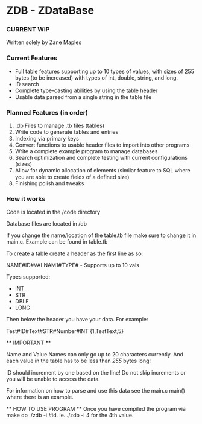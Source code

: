 # ZDB - ZDataBase
### **CURRENT WIP**
Written solely by Zane Maples

### Current Features
- Full table features supporting up to 10 types of values, with sizes of 255 bytes (to be increased) with types of int, double, string, and long.
- ID search
- Complete type-casting abilities by using the table header
- Usable data parsed from a single string in the table file

### Planned Features (in order)
1. .db Files to manage .tb files (tables)
2. Write code to generate tables and entries
3. Indexing via primary keys
4. Convert functions to usable header files to import into other programs
5. Write a complete example program to manage databases
6. Search optimization and complete testing with current configurations (sizes)
7. Allow for dynamic allocation of elements (similar feature to SQL where you are able to create fields of a defined size)
8. Finishing polish and tweaks

### How it works
Code is located in the /code directory

Database files are located in /db

If you change the name/location of the table.tb file make sure to change it in main.c.
Example can be found in table.tb

To create a table create a header as the first line as so:

NAME#ID#VALNAM1#TYPE# - Supports up to 10 vals

Types supported:
- INT
- STR
- DBLE
- LONG

Then below the header you have your data. For example:

Test#ID#Text#STR#Number#INT
{1,TestText,5}

** IMPORTANT **

Name and Value Names can only go up to 20 characters currently. And each value in the table has to be less than *255* bytes long!

ID should increment by one based on the line! Do not skip increments or you will be unable to access the data.

For information on how to parse and use this data see the main.c main() where there is an example.

** HOW TO USE PROGRAM **
Once you have compiled the program via make do ./zdb -i #id. ie. ./zdb -i 4 for the 4th value.
